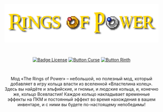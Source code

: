 <div align = "center">

<br>

![Logo]

<br>

[![Badge License]][License]
[![Button Curse]][Curse]
[![Button Rinth]][Rinth]

<br>

</div>

<div align = "center">

Мод «The Rings of Power» – небольшой, но полезный мод, который добавляет в игру кольца власти из вселенной
«Властелина колец». Здесь вы найдёте и эльфийские, и гномьи, и людские кольца, и, конечно же, кольцо Всевластия!
Каждое кольцо накладывает временные эффекты на ПКМ и постоянный эффект во время нахождения в вашем инвентаре, и с ними
вы будете по-настоящему непобедимы!

</div>

<!----------------------------------------------------------------------------->

[License]: LICENSE

[Curse]: https://www.curseforge.com/minecraft/mc-mods/the-rings-of-power

[Rinth]: https://modrinth.com/mod/the-rings-of-power

[Logo]: appForge/src/main/resources/logo.png

[Badge License]: https://img.shields.io/badge/License-GPL_3-0167a0.svg?style=for-the-badge&labelColor=blue

[Button Curse]: https://img.shields.io/badge/Download-f16436.svg?style=for-the-badge&logoColor=white&logo=CurseForge

[Button Rinth]: https://img.shields.io/badge/Download-f16436.svg?style=for-the-badge&color=green&logoColor=white&logo=Modrinth
